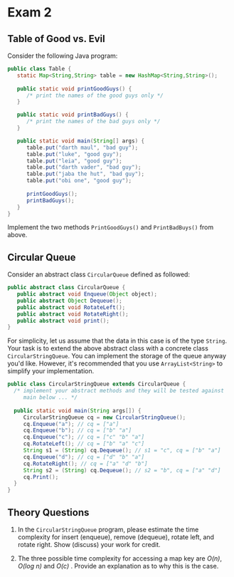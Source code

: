 # Exam 2

## Table of Good vs. Evil

Consider the following Java program:

```java
public class Table {
   static Map<String,String> table = new HashMap<String,String>();
  
   public static void printGoodGuys() {
      /* print the names of the good guys only */
   }

   public static void printBadGuys() {
      /* print the names of the bad guys only */
   }

   public static void main(String[] args) {
      table.put("darth maul", "bad guy");
      table.put("luke", "good guy");
      table.put("leia", "good guy");
      table.put("darth vader", "bad guy");
      table.put("jaba the hut", "bad guy");
      table.put("obi one", "good guy");
      
      printGoodGuys();
      printBadGuys();
   }
}
```

Implement the two methods `PrintGoodGuys()` and `PrintBadBuys()` from above.

## Circular Queue

Consider an abstract class `CircularQueue` defined as followed:

```java
public abstract class CircularQueue {
   public abstract void Enqueue(Object object);
   public abstract Object Dequeue();
   public abstract void RotateLeft();
   public abstract void RotateRight();
   public abstract void print();
}
```

For simplicity, let us assume that the data in this case is of the type `String`.  Your task is to extend the above abstract class with a concrete class `CircularStringQueue`.  You can implement the storage of the queue anyway you'd like.  However, it's recommended that you use `ArrayList<String>` to simplify your implementation.

```java
public class CircularStringQueue extends CircularQueue {
  /* implement your abstract methods and they will be tested against 
     main below ... */
  
  public static void main(String args[]) {
     CircularStringQueue cq = new CircularStringQueue();
     cq.Enqueue("a"); // cq = ["a"]
     cq.Enqueue("b"); // cq = ["b" "a"]
     cq.Enqueue("c"); // cq = ["c" "b" "a"]
     cq.RotateLeft(); // cq = ["b" "a" "c"]
     String s1 = (String) cq.Dequeue(); // s1 = "c", cq = ["b" "a"]
     cq.Enqueue("d"); // cq = ["d" "b" "a"]
     cq.RotateRight(); // cq = ["a" "d" "b"]
     String s2 = (String) cq.Dequeue(); // s2 = "b", cq = ["a" "d"]
     cq.Print();
  }
}
```

## Theory Questions

1. In the `CircularStringQueue` program, please estimate the time complexity for insert (enqueue), remove (dequeue), rotate left, and rotate right.   Show (discuss) your work for credit.

2. The three possible time complexity for accessing a map key are _O(n)_, _O(log n)_ and _O(c)_ .  Provide an explanation as to why this is the case.

